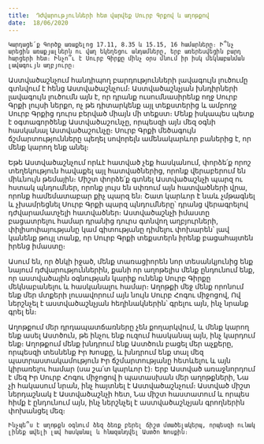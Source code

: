 ```yaml
---
title:  Դժվարությունների հետ վարվեք Սուրբ Գրքով և աղոթքով
date:  18/06/2020
---
```


`Կարդացե՛ք Գործք առաքելոց 17.11, 8.35 և 15.15, 16 համարները։ Ի՞նչ արեցին առաքյալներն ու վաղ եկեղեցու անդամները, երբ առերեսվեցին բարդ հարցերի հետ։ Ինչո՞ւ է Սուրբ Գիրքը մինչ օրս մնում իր իսկ մեկնաբանման լավագույն աղբյուրը։`

Աստվածաշնչում հանդիպող բարդությունների լավագույն լուծումը գտնվում է հենց Աստվածաշնչում։ Աստվածաշնչյան խնդիրների լավագույն լուծումն այն է, որ դրանք ուսումնասիրենք ողջ Սուրբ Գրքի լույսի ներքո, ոչ թե դիտարկենք այլ տեքստերից և ամբողջ Սուրբ Գրքից դուրս բերված միայն մի տեքստ։ Մենք իսկապես պետք է օգտագործենք Աստվածաշունչը, որպեսզի այն մեզ օգնի հասկանալ Աստվածաշունչը։ Սուրբ Գրքի մեծագույն ճշմարտությունները պեղել սովորելն ամենակարևոր բաներից է, որ մենք կարող ենք անել։

Եթե Աստվածաշնչում որևէ հատված չեք հասկանում, փորձե՛ք որոշ տեղեկություն հավաքել այլ հատվածներից, որոնք վերաբերում են միևնույն թեմային։ Միշտ փորձե՛ք գտնել Աստվածաշնչի պարզ ու հստակ պնդումներ, որոնք լույս են սփռում այն հատվածների վրա, որոնք համեմատաբար քիչ պարզ են։ Շատ կարևոր է նաև չմթագնել և չխամրեցնել Սուրբ Գրքի պարզ պնդումները՝ դրանց վերագրելով դժվարամատչելի հատվածներ։ Աստվածաշնչի իմաստը բացատրելու համար դրանից դուրս գտնվող աղբյուրների, փիլիսոփայությանը կամ գիտությանը դիմելու փոխարեն՝ լավ կանենք թույլ տանք, որ Սուրբ Գրքի տեքստերն իրենք բացահայտեն իրենց իմաստը։

Ասում են, որ ծնկի իջած, մենք տառացիորեն նոր տեսանկյունից ենք նայում դժվարություններին, քանի որ աղոթելիս մենք ընդունում ենք, որ աստվածային օգնության կարիք ունենք Սուրբ Գիրքը մեկնաբանելու և հասկանալու համար։ Աղոթքի մեջ մենք որոնում ենք մեր մտքերի լուսավորում այն նույն Սուրբ Հոգու միջոցով, Ով ներշնչել է աստվածաշնչյան հեղինակներին՝ գրելու այն, ինչ նրանք գրել են։

Աղոթքում մեր դրդապատճառները չեն քողարկվում, և մենք կարող ենք ասել Աստծուն, թե ինչու ենք ուզում հասկանալ այն, ինչ կարդում ենք։ Աղոթքում մենք խնդրում ենք Աստծուն բացել մեր աչքերը, որպեսզի տեսնենք Իր Խոսքը, և խնդրում ենք տալ մեզ պատրաստակամություն Իր ճշմարտությանը հետևելու և այն կիրառելու համար (սա շա՛տ կարևոր է)։ Երբ Աստված առաջնորդում է մեզ Իր Սուրբ Հոգու միջոցով ի պատասխան մեր աղոթքների, Նա չի հակասում նրան, ինչ հայտնել է Աստվածաշնչում։ Աստված միշտ ներդաշնակ է Աստվածաշնչի հետ, Նա միշտ հաստատում և որպես հիմք է ընդունում այն, ինչ ներշնչել է աստվածաշնչյան գրողներին փոխանցել մեզ։

`Ինչպե՞ս է աղոթքն օգնում ձեզ ձեռք բերել ճիշտ մտածելակերպ, որպեսզի ունակ լինեք ավելի լավ հասկանալ և հնազանդվել Աստծո Խոսքին։`